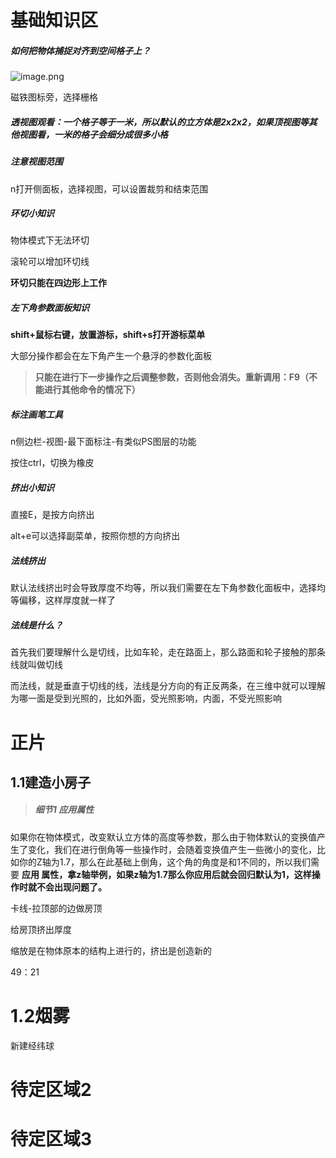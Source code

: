 # 基础知识区

##### **如何把物体捕捉对齐到空间格子上？**

![image.png](https://cdn.jsdelivr.net/gh/ymingZ/note-gen-image-sync@main/2025-05/ed1c4223-f1a7-4359-a699-47065540a1d8.png)

磁铁图标旁，选择栅格

##### **透视图观看：一个格子等于一米，所以默认的立方体是2x2x2，如果顶视图等其他视图看，一米的格子会细分成很多小格**

##### 注意视图范围

n打开侧面板，选择视图，可以设置裁剪和结束范围

##### 环切小知识

物体模式下无法环切

滚轮可以增加环切线

**环切只能在四边形上工作**

##### 左下角参数面板知识

**shift+鼠标右键，放置游标，shift+s打开游标菜单**

大部分操作都会在左下角产生一个悬浮的参数化面板

> **只能在进行下一步操作之后调整参数，否则他会消失。重新调用：F9（不能进行其他命令的情况下）**

##### 标注画笔工具

n侧边栏-视图-最下面标注-有类似PS图层的功能

按住ctrl，切换为橡皮

##### 挤出小知识

直接E，是按方向挤出

alt+e可以选择副菜单，按照你想的方向挤出

##### 法线挤出

默认法线挤出时会导致厚度不均等，所以我们需要在左下角参数化面板中，选择均等偏移，这样厚度就一样了

##### 法线是什么？

首先我们要理解什么是切线，比如车轮，走在路面上，那么路面和轮子接触的那条线就叫做切线

而法线，就是垂直于切线的线，法线是分方向的有正反两条，在三维中就可以理解为哪一面是受到光照的，比如外面，受光照影响，内面，不受光照影响

# 正片

## 1.1建造小房子

> ##### 细节1 应用属性

如果你在物体模式，改变默认立方体的高度等参数，那么由于物体默认的变换值产生了变化，我们在进行倒角等一些操作时，会随着变换值产生一些微小的变化，比如你的Z轴为1.7，那么在此基础上倒角，这个角的角度是和1不同的，所以我们需要 **应用 属性，拿z轴举例，如果z轴为1.7那么你应用后就会回归默认为1，这样操作时就不会出现问题了。**

卡线-拉顶部的边做房顶

给房顶挤出厚度

缩放是在物体原本的结构上进行的，挤出是创造新的

49：21

# 1.2烟雾

新建经纬球

# 待定区域2

# 待定区域3

